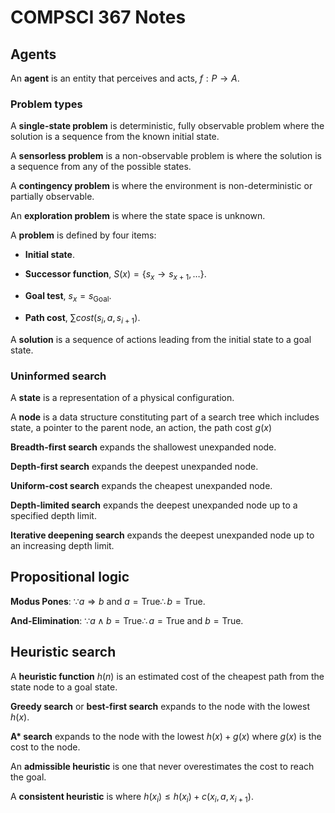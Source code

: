 # COMPSCI 367 Notes

## Agents
An **agent** is an entity that perceives and acts, $f: P\rightarrow A$.

### Problem types
A **single-state problem** is deterministic, fully observable problem where the solution is a sequence from the known initial state.

A **sensorless problem** is a non-observable problem is where the solution is a sequence from any of the possible states.

A **contingency problem** is where the environment is non-deterministic or partially observable.

An **exploration problem** is where the state space is unknown.

A **problem** is defined by four items:

- **Initial state**.

- **Successor function**, $S(x)=\{s_x\rightarrow s_{x+1}, \ldots \}$.

- **Goal test**, $s_x=s_{\text{Goal}}$.

- **Path cost**, $\sum{cost(s_i,a,s_{i+1})}$.

A **solution** is a sequence of actions leading from the initial state to a goal state.

### Uninformed search
A **state** is a representation of a physical configuration.

A **node** is a data structure constituting part of a search tree which includes state, a pointer to the parent node, an action, the path cost $g(x)$

**Breadth-first search** expands the shallowest unexpanded node.

**Depth-first search** expands the deepest unexpanded node.

**Uniform-cost search** expands the cheapest unexpanded node.

**Depth-limited search** expands the deepest unexpanded node up to a specified depth limit.

**Iterative deepening search** expands the deepest unexpanded node up to an increasing depth limit.


## Propositional logic

**Modus Pones**: $\because a\Rightarrow b \text{ and } a=\text{True}\therefore b=\text{True}$.

**And-Elimination**: $\because a\wedge b=\text{True}\therefore a=\text{True}\text{ and }b=\text{True}$.


## Heuristic search
A **heuristic function** $h(n)$ is an estimated cost of the cheapest path from the state node to a goal state.

**Greedy search** or **best-first search** expands to the node with the lowest $h(x)$.

**A\* search** expands to the node with the lowest $h(x)+g(x)$ where $g(x)$ is the cost to the node.

An **admissible heuristic** is one that never overestimates the cost to reach the goal.

A **consistent heuristic** is where $h(x_i)\le h(x_i)+c(x_i,a,x_{i+1})$.
